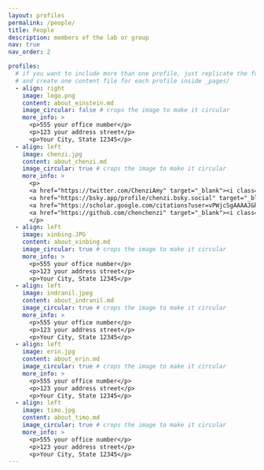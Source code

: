 ```yaml
---
layout: profiles
permalink: /people/
title: People
description: members of the lab or group
nav: true
nav_order: 2

profiles:
  # if you want to include more than one profile, just replicate the following block
  # and create one content file for each profile inside _pages/
  - align: right
    image: logo.png
    content: about_einstein.md
    image_circular: false # crops the image to make it circular
    more_info: >
      <p>555 your office number</p>
      <p>123 your address street</p>
      <p>Your City, State 12345</p>
  - align: left
    image: chenzi.jpg
    content: about_chenzi.md
    image_circular: true # crops the image to make it circular
    more_info: >
      <p>
      <a href="https://twitter.com/ChenziAmy" target="_blank"><i class="fab fa-twitter"></i> </a> | 
      <a href="https://bsky.app/profile/chenzi.bsky.social" target="_blank"><i class="fab fa-bluesky"></i> </a> | 
      <a href="https://scholar.google.com/citations?user=vPWjcSgAAAAJ&hl=en" target="_blank"><i class="ai ai-google-scholar"></i> </a> | 
      <a href="https://github.com/chenchenzi" target="_blank"><i class="fab fa-github"></i> </a>
      </p>
  - align: left
    image: xinbing.JPG
    content: about_xinbing.md
    image_circular: true # crops the image to make it circular
    more_info: >
      <p>555 your office number</p>
      <p>123 your address street</p>
      <p>Your City, State 12345</p>
  - align: left
    image: indranil.jpeg
    content: about_indranil.md
    image_circular: true # crops the image to make it circular
    more_info: >
      <p>555 your office number</p>
      <p>123 your address street</p>
      <p>Your City, State 12345</p>
  - align: left
    image: erin.jpg
    content: about_erin.md
    image_circular: true # crops the image to make it circular
    more_info: >
      <p>555 your office number</p>
      <p>123 your address street</p>
      <p>Your City, State 12345</p>
  - align: left
    image: timo.jpg
    content: about_timo.md
    image_circular: true # crops the image to make it circular
    more_info: >
      <p>555 your office number</p>
      <p>123 your address street</p>
      <p>Your City, State 12345</p>
---
```

